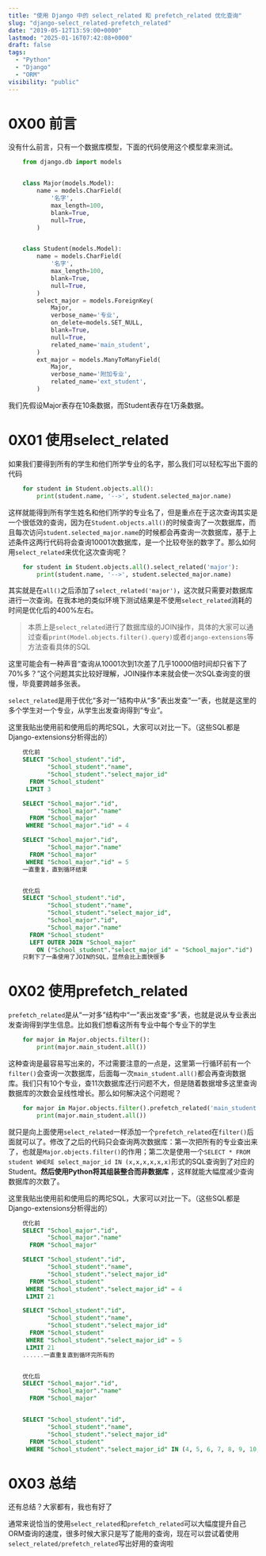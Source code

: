 ```yaml
---
title: "使用 Django 中的 select_related 和 prefetch_related 优化查询"
slug: "django-select_related-prefetch_related"
date: "2019-05-12T13:59:00+0000"
lastmod: "2025-01-16T07:42:08+0000"
draft: false
tags:
  - "Python"
  - "Django"
  - "ORM"
visibility: "public"
---
```

# 0X00 前言

没有什么前言，只有一个数据库模型，下面的代码使用这个模型拿来测试。

```python
    from django.db import models


    class Major(models.Model):
        name = models.CharField(
            '名字',
            max_length=100,
            blank=True,
            null=True,
        )


    class Student(models.Model):
        name = models.CharField(
            '名字',
            max_length=100,
            blank=True,
            null=True,
        )
        select_major = models.ForeignKey(
            Major,
            verbose_name='专业',
            on_delete=models.SET_NULL,
            blank=True,
            null=True,
            related_name='main_student',
        )
        ext_major = models.ManyToManyField(
            Major,
            verbose_name='附加专业',
            related_name='ext_student',
        )
```


我们先假设Major表存在10条数据，而Student表存在1万条数据。

# 0X01 使用select_related

如果我们要得到所有的学生和他们所学专业的名字，那么我们可以轻松写出下面的代码

```python
    for student in Student.objects.all():
        print(student.name, '-->', student.selected_major.name)
```

这样就能得到所有学生姓名和他们所学的专业名了，但是重点在于这次查询其实是一个很低效的查询，因为在`Student.objects.all()`的时候查询了一次数据库，而且每次访问`student.selected_major.name`的时候都会再查询一次数据库，基于上述条件这两行代码将会查询10001次数据库，是一个比较夸张的数字了。那么如何用`select_related`来优化这次查询呢？

```python
    for student in Student.objects.all().select_related('major'):
        print(student.name, '-->', student.selected_major.name)
```

其实就是在`all()`之后添加了`select_related('major')`，这次就只需要对数据库进行一次查询。在我本地的类似环境下测试结果是不使用`select_related`消耗的时间是优化后的400%左右。

> 本质上是`select_related`进行了数据库级的JOIN操作，具体的大家可以通过查看`print(Model.objects.filter().query)`或者`django-extensions`等方法查看具体的SQL

这里可能会有一种声音“查询从10001次到1次差了几乎10000倍时间却只省下了70%多？”这个问题其实比较好理解，JOIN操作本来就会使一次SQL查询变的很慢，毕竟要跨越多张表。

`select_related`是用于优化“多对一”结构中从“多”表出发查“一”表，也就是这里的多个学生对一个专业，从学生出发查询得到“专业”。

这里我贴出使用前和使用后的两坨SQL，大家可以对比一下。（这些SQL都是Django-extensions分析得出的）

```sql
    优化前
    SELECT "School_student"."id",
           "School_student"."name",
           "School_student"."select_major_id"
      FROM "School_student"
     LIMIT 3

    SELECT "School_major"."id",
           "School_major"."name"
      FROM "School_major"
     WHERE "School_major"."id" = 4

    SELECT "School_major"."id",
           "School_major"."name"
      FROM "School_major"
     WHERE "School_major"."id" = 5
    一直重复，直到循环结束


    优化后
    SELECT "School_student"."id",
           "School_student"."name",
           "School_student"."select_major_id",
           "School_major"."id",
           "School_major"."name"
      FROM "School_student"
      LEFT OUTER JOIN "School_major"
        ON ("School_student"."select_major_id" = "School_major"."id")
    只剩下了一条使用了JOIN的SQL，显然会比上面快很多
```

# 0X02 使用prefetch_related

`prefetch_related`是从“一对多”结构中“一”表出发查“多”表，也就是说从专业表出发查询得到学生信息。比如我们想看这所有专业中每个专业下的学生

```python
    for major in Major.objects.filter():
        print(major.main_student.all())
```

这种查询是最容易写出来的，不过需要注意的一点是，这里第一行循环前有一个`filter()`会查询一次数据库，后面每一次`main_student.all()`都会再查询数据库。我们只有10个专业，查11次数据库还行问题不大，但是随着数据增多这里查询数据库的次数会呈线性增长。那么如何解决这个问题呢？

```python
    for major in Major.objects.filter().prefetch_related('main_student'):
        print(major.main_student.all())
```

就只是向上面使用`select_related`一样添加一个`prefetch_related`在`filter()`后面就可以了。修改了之后的代码只会查询两次数据库：第一次把所有的专业查出来了，也就是`Major.objects.filter()`的作用；第二次是使用一个`SELECT * FROM student WHERE select_major_id IN (x,x,x,x,x,x)`形式的SQL查询到了对应的Student。**然后使用Python将其组装整合而非数据库** ，这样就能大幅度减少查询数据库的次数了。

这里我贴出使用前和使用后的两坨SQL，大家可以对比一下。（这些SQL都是Django-extensions分析得出的）

```sql
    优化前
    SELECT "School_major"."id",
           "School_major"."name"
      FROM "School_major"

    SELECT "School_student"."id",
           "School_student"."name",
           "School_student"."select_major_id"
      FROM "School_student"
     WHERE "School_student"."select_major_id" = 4
     LIMIT 21

    SELECT "School_student"."id",
           "School_student"."name",
           "School_student"."select_major_id"
      FROM "School_student"
     WHERE "School_student"."select_major_id" = 5
     LIMIT 21
    ......一直重复直到循环完所有的


    优化后
    SELECT "School_major"."id",
           "School_major"."name"
      FROM "School_major"


    SELECT "School_student"."id",
           "School_student"."name",
           "School_student"."select_major_id"
      FROM "School_student"
     WHERE "School_student"."select_major_id" IN (4, 5, 6, 7, 8, 9, 10, 11, 12, 13, 14, 15, 16, 17, 18, 19, 20, 21, 22, 23, 24, 25, 26, 27, 28, 29, 30, 31, 32, 33, 34, 35, 36, 37, 38, 39, 40, 41, 42, 43, 44, 45, 46, 47, 48, 49, 50, 51, 52, 53, 54, 55, 56, 57, 58, 59, 60, 61, 62, 63, 64, 65, 66, 67, 68, 69, 70, 71, 72, 73, 74, 75, 76, 77, 78, 79, 80, 81, 82, 83, 84, 85, 86, 87, 88, 89, 90, 91, 92, 93, 94, 95, 96, 97, 98, 99, 100, 101, 102, 103)
```

# 0X03 总结

还有总结？大家都有，我也有好了

通常来说恰当的使用`select_related`和`prefetch_related`可以大幅度提升自己ORM查询的速度，很多时候大家只是写了能用的查询，现在可以尝试着使用`select_related/prefetch_related`写出好用的查询啦

